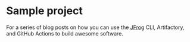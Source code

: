 # Sample project

For a series of blog posts on how you can use the [JFrog](https://jfrog.com) CLI, Artifactory, and GitHub Actions to build awesome software.
